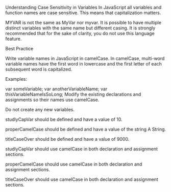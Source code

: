 Understanding Case Sensitivity in Variables
In JavaScript all variables and function names are case sensitive. This means that capitalization matters.

MYVAR is not the same as MyVar nor myvar. It is possible to have multiple distinct variables with the same name
but different casing. It is strongly recommended that for the sake of clarity, you do not use this language feature.

Best Practice

Write variable names in JavaScript in camelCase. In camelCase, multi-word variable names have the first word in 
lowercase and the first letter of each subsequent word is capitalized.

Examples:

var someVariable;
var anotherVariableName;
var thisVariableNameIsSoLong;
Modify the existing declarations and assignments so their names use camelCase.

Do not create any new variables.


studlyCapVar should be defined and have a value of 10.

properCamelCase should be defined and have a value of the string A String.

titleCaseOver should be defined and have a value of 9000.

studlyCapVar should use camelCase in both declaration and assignment sections.

properCamelCase should use camelCase in both declaration and assignment sections.

titleCaseOver should use camelCase in both declaration and assignment sections.
